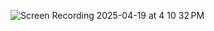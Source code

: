 ![Screen Recording 2025-04-19 at 4 10 32 PM](https://github.com/user-attachments/assets/4207d5e3-8f56-4714-b464-3abe0e31479a)
